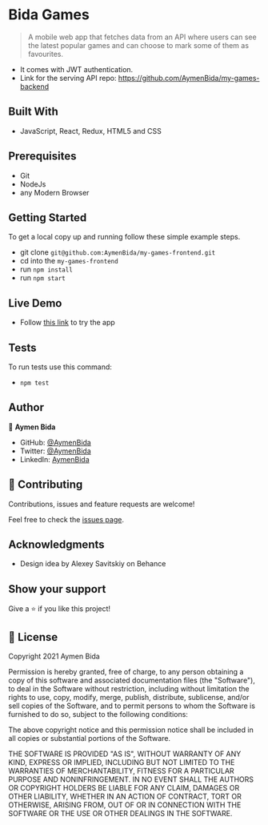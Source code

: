 # Bida Games

> A mobile web app that fetches data from an API where users can see the latest popular games and can choose to mark some of them as favourites.

- It comes with JWT authentication.
- Link for the serving API repo: <https://github.com/AymenBida/my-games-backend>

## Built With

- JavaScript, React, Redux, HTML5 and CSS

## Prerequisites

- Git
- NodeJs
- any Modern Browser

## Getting Started

To get a local copy up and running follow these simple example steps.

- git clone `git@github.com:AymenBida/my-games-frontend.git`
- cd into the `my-games-frontend`
- run `npm install`
- run `npm start`

## Live Demo

- Follow [this link](https://bida-games.herokuapp.com/) to try the app

## Tests

To run tests use this command:

- `npm test`

## Author

👤 **Aymen Bida**

- GitHub: [@AymenBida](https://github.com/AymenBida)
- Twitter: [@AymenBida](https://twitter.com/AymenBida)
- LinkedIn: [AymenBida](https://www.linkedin.com/in/aymenbida/)

## 🤝 Contributing

Contributions, issues and feature requests are welcome!

Feel free to check the [issues page](https://github.com/AymenBida/my-games-frontend/issues).

## Acknowledgments

- Design idea by Alexey Savitskiy on Behance

## Show your support

Give a ⭐️ if you like this project!

## 📝 License

Copyright 2021 Aymen Bida

Permission is hereby granted, free of charge, to any person obtaining a copy of this software and associated documentation files (the "Software"), to deal in the Software without restriction, including without limitation the rights to use, copy, modify, merge, publish, distribute, sublicense, and/or sell copies of the Software, and to permit persons to whom the Software is furnished to do so, subject to the following conditions:

The above copyright notice and this permission notice shall be included in all copies or substantial portions of the Software.

THE SOFTWARE IS PROVIDED "AS IS", WITHOUT WARRANTY OF ANY KIND, EXPRESS OR IMPLIED, INCLUDING BUT NOT LIMITED TO THE WARRANTIES OF MERCHANTABILITY, FITNESS FOR A PARTICULAR PURPOSE AND NONINFRINGEMENT. IN NO EVENT SHALL THE AUTHORS OR COPYRIGHT HOLDERS BE LIABLE FOR ANY CLAIM, DAMAGES OR OTHER LIABILITY, WHETHER IN AN ACTION OF CONTRACT, TORT OR OTHERWISE, ARISING FROM, OUT OF OR IN CONNECTION WITH THE SOFTWARE OR THE USE OR OTHER DEALINGS IN THE SOFTWARE.
